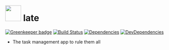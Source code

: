 # <img src=https://res.cloudinary.com/knipferrc/image/upload/v1493208940/plateLogo_wa3wpi.png width="50" height="50" /> late

[![Greenkeeper badge](https://badges.greenkeeper.io/knipferrc/plate.svg)](https://greenkeeper.io/)
[![Build Status](https://travis-ci.org/knipferrc/plate.svg?branch=master)](https://travis-ci.org/knipferrc/plate)
[![Dependencies](https://img.shields.io/david/knipferrc/plate.svg?style=flat-square)](https://david-dm.org/knipferrc/plate)
[![DevDependencies](https://img.shields.io/david/dev/knipferrc/plate.svg?style=flat-square)](https://david-dm.org/knipferrc/plate#info=devDependencies&view=list)

- The task management app to rule them all
